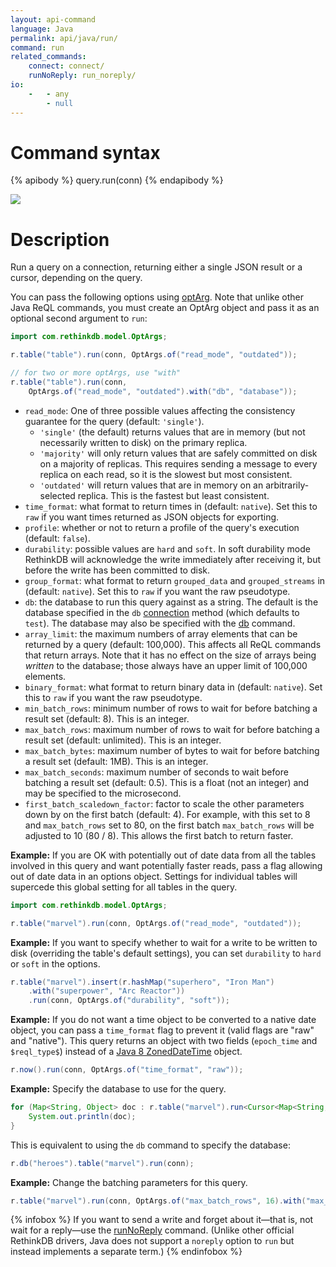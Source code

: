```yaml
---
layout: api-command
language: Java
permalink: api/java/run/
command: run
related_commands:
    connect: connect/
    runNoReply: run_noreply/
io:
    -   - any
        - null
---
```


# Command syntax #

{% apibody %}
query.run(conn)
{% endapibody %}

<img src="/assets/images/docs/api_illustrations/run.png" class="api_command_illustration" />

# Description #

Run a query on a connection, returning either a single JSON result or
a cursor, depending on the query.

You can pass the following options using [optArg](/api/java/optarg/). Note that unlike other Java ReQL commands, you must create an OptArg object and pass it as an optional second argument to `run`:

```java
import com.rethinkdb.model.OptArgs;

r.table("table").run(conn, OptArgs.of("read_mode", "outdated"));

// for two or more optArgs, use "with"
r.table("table").run(conn,
    OptArgs.of("read_mode", "outdated").with("db", "database"));
```

- `read_mode`: One of three possible values affecting the consistency guarantee for the query (default: `'single'`).
    - `'single'` (the default) returns values that are in memory (but not necessarily written to disk) on the primary replica.
    - `'majority'` will only return values that are safely committed on disk on a majority of replicas. This requires sending a message to every replica on each read, so it is the slowest but most consistent.
    - `'outdated'` will return values that are in memory on an arbitrarily-selected replica. This is the fastest but least consistent.
- `time_format`: what format to return times in (default: `native`).
  Set this to `raw` if you want times returned as JSON objects for exporting.
- `profile`: whether or not to return a profile of the query's
  execution (default: `false`).
- `durability`: possible values are `hard` and `soft`. In soft durability mode RethinkDB
will acknowledge the write immediately after receiving it, but before the write has
been committed to disk.
- `group_format`: what format to return `grouped_data` and `grouped_streams` in (default: `native`).
  Set this to `raw` if you want the raw pseudotype.
- `db`: the database to run this query against as a string. The default is the database specified in the `db` [connection](/api/java/connect/) method (which defaults to `test`). The database may also be specified with the [db](/api/java/db/) command.
- `array_limit`: the maximum numbers of array elements that can be returned by a query (default: 100,000). This affects all ReQL commands that return arrays. Note that it has no effect on the size of arrays being _written_ to the database; those always have an upper limit of 100,000 elements.
- `binary_format`: what format to return binary data in (default: `native`). Set this to `raw` if you want the raw pseudotype.
- `min_batch_rows`: minimum number of rows to wait for before batching a result set (default: 8). This is an integer.
- `max_batch_rows`: maximum number of rows to wait for before batching a result set (default: unlimited). This is an integer.
- `max_batch_bytes`: maximum number of bytes to wait for before batching a result set (default: 1MB). This is an integer.
- `max_batch_seconds`: maximum number of seconds to wait before batching a result set (default: 0.5). This is a float (not an integer) and may be specified to the microsecond.
- `first_batch_scaledown_factor`: factor to scale the other parameters down by on the first batch (default: 4). For example, with this set to 8 and `max_batch_rows` set to 80, on the first batch `max_batch_rows` will be adjusted to 10 (80 / 8). This allows the first batch to return faster.

__Example:__ If you are OK with potentially out of date data from all
the tables involved in this query and want potentially faster reads,
pass a flag allowing out of date data in an options object. Settings
for individual tables will supercede this global setting for all
tables in the query.

```java
import com.rethinkdb.model.OptArgs;

r.table("marvel").run(conn, OptArgs.of("read_mode", "outdated"));
```

__Example:__ If you want to specify whether to wait for a write to be
written to disk (overriding the table's default settings), you can set
`durability` to `hard` or `soft` in the options.

```java
r.table("marvel").insert(r.hashMap("superhero", "Iron Man")
    .with("superpower", "Arc Reactor"))
    .run(conn, OptArgs.of("durability", "soft"));
```

__Example:__ If you do not want a time object to be converted to a
native date object, you can pass a `time_format` flag to prevent it
(valid flags are "raw" and "native"). This query returns an object
with two fields (`epoch_time` and `$reql_type$`) instead of a [Java 8 ZonedDateTime][dt] object.

[dt]: https://docs.oracle.com/javase/8/docs/api/java/time/ZonedDateTime.html

```java
r.now().run(conn, OptArgs.of("time_format", "raw"));
```

__Example:__ Specify the database to use for the query.

```java
for (Map<String, Object> doc : r.table("marvel").run<Cursor<Map<String, Object>>(conn, OptArgs.of("db", "heroes")) {
    System.out.println(doc);
}
```

This is equivalent to using the `db` command to specify the database:

```java
r.db("heroes").table("marvel").run(conn);
```

__Example:__ Change the batching parameters for this query.

```java
r.table("marvel").run(conn, OptArgs.of("max_batch_rows", 16).with("max_batch_bytes", 2048));
```

{% infobox %}
If you want to send a write and forget about it&mdash;that is, not wait for a reply&mdash;use the [runNoReply](/api/java/run_noreply) command. (Unlike other official RethinkDB drivers, Java does not support a `noreply` option to `run` but instead implements a separate term.)
{% endinfobox %}
